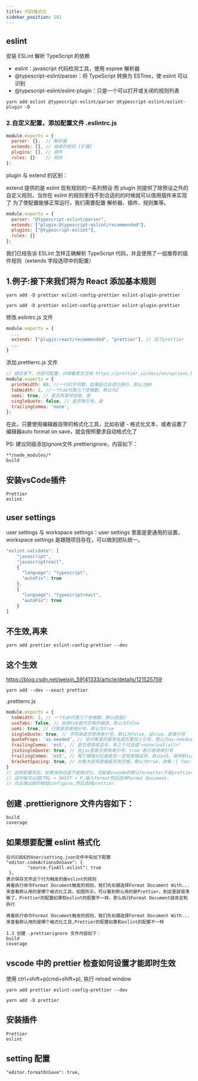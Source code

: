 ```yaml
---
title: 代码格式化
sidebar_position: 101
---
```


## eslint

安装 ESLint 解析 TypeScript 的依赖
* eslint：javascript 代码检测工具，使用 espree 解析器
* @typescript-eslint/parser：将 TypeScript 转换为 ESTree，使 eslint 可以识别
* @typescript-eslint/eslint-plugin：只是一个可以打开或关闭的规则列表

```
yarn add eslint @typescript-eslint/parser @typescript-eslint/eslint-plugin -D
```

### 2.自定义配置，添加配置文件 .eslintrc.js

```js
module.exports = {
  parser: {},  // 解析器
  extends: [], // 继承的规则 [扩展]
  plugins: [], // 插件
  rules: {}    // 规则
};
```

plugin 与 extend 的区别：

extend 提供的是 eslint 现有规则的一系列预设
而 plugin 则提供了除预设之外的自定义规则，当你在 eslint 的规则里找不到合适的的时候就可以借用插件来实现了
为了使配置能够正常运行，我们需要配置 解析器、插件、规则集等。
```js
module.exports = {
  parser: "@typescript-eslint/parser",
  extends: ["plugin:@typescript-eslint/recommended"],
  plugins: ["@typescript-eslint"],
  rules: {}
};
```

我们已经告诉 ESLint 怎样正确解析 TypeScript 代码，并且使用了一组推荐的插件规则（extends 字段选项中的配置）

## 1.例子:接下来我们将为 React 添加基本规则
```
yarn add -D prettier eslint-config-prettier eslint-plugin-prettier

yarn add -D prettier eslint-config-prettier eslint-plugin-prettier
```

修改.eslintrc.js 文件
```js
module.exports = {
  ...
  extends: ["plugin:react/recommended", "prettier"], // 加了prettier
  ...
}
```

添加.prettierrc.js 文件
```js
// 根目录下，内容可配置，详细看官方文档 https://prettier.io/docs/en/options.html
module.exports = {
  printWidth: 80, //一行的字符数，如果超过会进行换行，默认为80
  tabWidth: 2, //一个tab代表几个空格数，默认为2
  semi: true, // 是否有冒号结尾，是
  singleQuote: false, // 是否单引号，是
  trailingComma: 'none',
};
```

在此，只要使用编辑器自带的格式化工具，比如右键 - 格式化文本，或者设置了编辑器auto format on save，就会按照要求自动格式化了

PS: 建议同级添加ignore文件.prettierignore，内容如下：
```
**/node_modules/*
build
```

## 安装vsCode插件
```
Prettier
eslint
```

## user settings
user settings 与 workspace settings：user settings 里面是更通用的设置，workspace settings 是跟随项目存在，可以做到团队统一。

```js
"eslint.validate": [
    "javascript",
    "javascriptreact",
    {
      "language": "typescript",
      "autoFix": true
    },
    {
      "language": "typescriptreact",
      "autoFix": true
    }
]
```

## 不生效,再来
```
yarn add prettier eslint-config-prettier --dev
```

## 这个生效
https://blog.csdn.net/weixin_59141333/article/details/121525759

```
yarn add --dev --exact prettier
```

.prettierrc.js
```js
module.exports = {
  tabWidth: 2, // 一个tab代表几个空格数，默认就是2
  useTabs: false, // 启用tab取代空格符缩进，默认为false
  semi: true, // 行尾是否使用分号，默认为true
  singleQuote: true, // 字符串是否使用单引号，默认为false，设true，即单引号
  quoteProps: 'as-needed', // 给对象里的属性名是否要加上引号，默认为as-needed，即根据需要决定，如果不加引号会报错则加，否则不加
  trailingComma: 'es5', // 是否使用尾逗号，有三个可选值"<none|es5|all>"
  jsxSingleQuote: true, // 在jsx里是否使用单引号，true 表示使用单引号
  trailingComma: 'es5', // 每个键值对后面是否一定有尾随逗号，默认es5，保持默认即可
  bracketSpacing: true, // 对象大括号直接是否有空格，默认为true，效果：{ foo: bar }
}
// 这样配置完后，如果保存还是不能格式化，可能是vscode的默认formatter不是prettier。
// 这时候可以按CTRL + SHIFT + P,输入format然后选择Format Document，
// 点击弹出框的按钮configure,然后选择prettier.
```

## 创建 .prettierignore 文件内容如下：
```
build
coverage
```

## 如果想要配置 eslint 格式化
```
在VSCODE的User/setting.json文件中有如下配置
"editor.codeActionsOnSave": {
        "source.fixAll.eslint": true
 },
表示保存文件这个行为触发的是eslint的规则
再看执行命令Format Document触发的规则，我们先右键选择Format Document With...来查看默认用的是哪个格式化工具，如图所示，可以看到默认用的是Prettier，到这里就很清晰了，Prettier的配置如果和eslint的配置不一样，那么执行Format Document就肯定和执行

再看执行命令Format Document触发的规则，我们先右键选择Format Document With...来查看默认用的是哪个格式化工具,Prettier的配置如果和eslint的配置不一样

```

```text
1.3 创建 .prettierignore 文件内容如下：
build
coverage
```

## vscode 中的 prettier 检查如何设置才能即时生效

使用 ctrl+shift+p(cmd+shift+p), 执行 reload window

```
yarn add prettier eslint-config-prettier --dev

yarn add -D prettier
```

## 安装插件

```
Prettier
eslint
```

## setting 配置

```
"editor.formatOnSave": true,
```